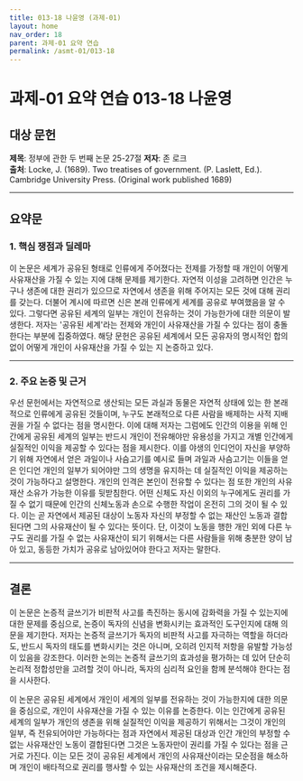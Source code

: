 ```yaml
---
title: 013-18 나윤영 (과제-01)
layout: home
nav_order: 18
parent: 과제-01 요약 연습
permalink: /asmt-01/013-18
---
```


# 과제-01 요약 연습 013-18 나윤영 

## 대상 문헌  
**제목**: 정부에 관한 두 번째 논문 25-27절
**저자**: 존 로크  
**출처**: Locke, J. (1689). Two treatises of government. (P. Laslett, Ed.). Cambridge University Press. (Original work published 1689) 

---

## 요약문  

### 1. 핵심 쟁점과 딜레마    

이 논문은 세계가 공유된 형태로 인류에게 주어졌다는 전제를 가정할 때 개인이 어떻게 사유재산을 가질 수 있는 지에 대해 문제를 제기한다. 자연적 이성을 고려하면 인간은 누구나 생존에 대한 권리가 있으므로 자연에서 생존을 위해 주어지는 모든 것에 대해 권리를 갖는다. 더불어 계시에 따르면 신은 본래 인류에게 세계를 공유로 부여했음을 알 수 있다. 그렇다면 공유된 세계의 일부는 개인이 전유하는 것이 가능한가에 대한 의문이 발생한다. 저자는 '공유된 세계'라는 전제와 개인이 사유재산을 가질 수 있다는 점이 충돌한다는 부분에 집중하였다. 해당 문헌은 공유된 세계에서 모든 공유자의 명시적인 합의 없이 어떻게 개인이 사유재산을 가질 수 있는 지 논증하고 있다.

---

### 2. 주요 논증 및 근거  

우선 문헌에서는 자연적으로 생산되는 모든 과실과 동물은 자연적 상태에 있는 한 본래적으로 인류에게 공유된 것들이며, 누구도 본래적으로 다른 사람을 배제하는 사적 지배권을 가질 수 없다는 점을 명시한다. 이에 대해 저자는 그럼에도 인간의 이용을 위해 인간에게 공유된 세계의 일부는 반드시 개인이 전유해야만 유용성을 가지고 개별 인간에게 실질적인 이익을 제공할 수 있다는 점을 제시한다. 이를 야생의 인디언이 자신을 부양하기 위해 자연에서 얻은 과일이나 사슴고기를 예시로 들며 과일과 사슴고기는 이들을 얻은 인디언 개인의 일부가 되어야만 그의 생명을 유지하는 데 실질적인 이익을 제공하는 것이 가능하다고 설명한다.
개인의 인격은 본인이 전유할 수 있다는 점 또한 개인의 사유재산 소유가 가능한 이유를 뒷받침한다. 어떤 신체도 자신 이외의 누구에게도 권리를 가질 수 없기 때문에 인간의 신체노동과 손으로 수행한 작업이 온전히 그의 것이 될 수 있다. 이는 곧 자연에서 제공된 대상이 노동자 자신의 부정할 수 없는 재산인 노동과 결합된다면 그의 사유재산이 될 수 있다는 뜻이다. 단, 이것이 노동을 행한 개인 외에 다른 누구도 권리를 가질 수 없는 사유재산이 되기 위해서는 다른 사람들을 위해 충분한 양이 남아 있고, 동등한 가치가 공유로 남아있어야 한다고 저자는 말한다.

---

## 결론  
이 논문은 논증적 글쓰기가 비판적 사고를 촉진하는 동시에 감화력을 가질 수 있는지에 대한 문제를 중심으로, 논증이 독자의 신념을 변화시키는 효과적인 도구인지에 대해 의문을 제기한다. 저자는 논증적 글쓰기가 독자의 비판적 사고를 자극하는 역할을 하더라도, 반드시 독자의 태도를 변화시키는 것은 아니며, 오히려 인지적 저항을 유발할 가능성이 있음을 강조한다. 이러한 논의는 논증적 글쓰기의 효과성을 평가하는 데 있어 단순히 논리적 정합성만을 고려할 것이 아니라, 독자의 심리적 요인을 함께 분석해야 한다는 점을 시사한다.

이 논문은 공유된 세계에서 개인이 세계의 일부를 전유하는 것이 가능한지에 대한 의문을 중심으로, 개인이 사유재산을 가질 수 있는 이유를 논증한다. 이는 인간에게 공유된 세계의 일부가 개인의 생존을 위해 실질적인 이익을 제공하기 위해서는 그것이 개인의 일부, 즉 전유되어야만 가능하다는 점과 자연에서 제공된 대상과 인간 개인의 부정할 수 없는 사유재산인 노동이 결합된다면 그것은 노동자만이 권리를 가질 수 있다는 점을 근거로 가진다. 이는 모든 것이 공유된 세계에서 개인의 사유재산이라는 모순점을 해소하며 개인이 배타적으로 권리를 행사할 수 있는 사유재산의 조건을 제시해준다.

